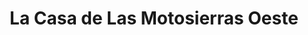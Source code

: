 ---
title: "La Casa de Las Motosierras Oeste"
url: /la-chorrera/la-casa-de-las-motosierras-oeste/
shop: Allgemein
---